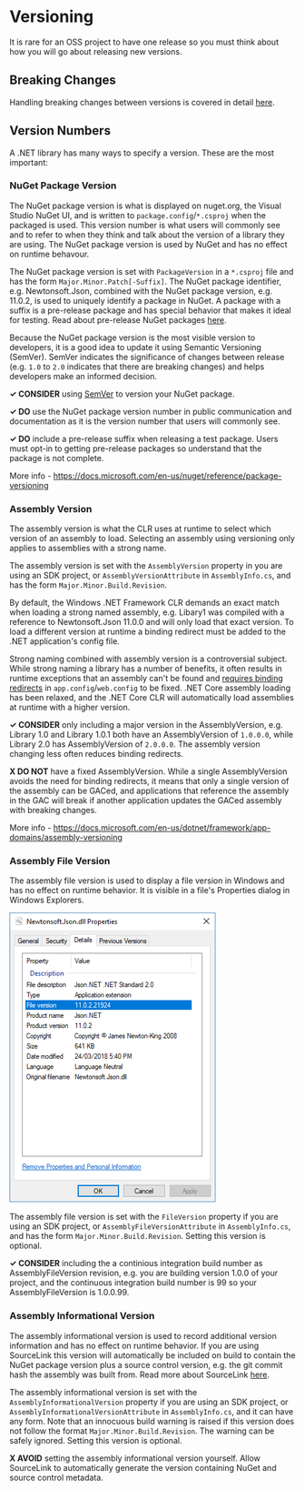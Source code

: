 ﻿# Versioning

It is rare for an OSS project to have one release so you must think about how you will go about releasing new versions.

## Breaking Changes

Handling breaking changes between versions is covered in detail [here](./breaking-changes.md).

## Version Numbers

A .NET library has many ways to specify a version. These are the most important:

### NuGet Package Version

The NuGet package version is what is displayed on nuget.org, the Visual Studio NuGet UI, and is written to `package.config`/`*.csproj` when the packaged is used. This version number is what users will commonly see and to refer to when they think and talk about the version of a library they are using. The NuGet package version is used by NuGet and has no effect on runtime behavour.

The NuGet package version is set with `PackageVersion` in a `*.csproj` file and has the form `Major.Minor.Patch[-Suffix]`. The NuGet package identifier, e.g. Newtonsoft.Json, combined with the NuGet package version, e.g. 11.0.2, is used to uniquely identify a package in NuGet. A package with a suffix is a pre-release package and has special behavior that makes it ideal for testing. Read about pre-release NuGet packages [here](./nuget.md#prerelease).

Because the NuGet package version is the most visible version to developers, it is a good idea to update it using Semantic Versioning (SemVer). SemVer indicates the significance of changes between release (e.g. `1.0` to `2.0` indicates that there are breaking changes) and helps developers make an informed decision.

**✓ CONSIDER** using [SemVer](https://semver.org/) to version your NuGet package.

**✓ DO** use the NuGet package version number in public communication and documentation as it is the version number that users will commonly see.

**✓ DO** include a pre-release suffix when releasing a test package. Users must opt-in to getting pre-release packages so understand that the package is not complete.

More info - https://docs.microsoft.com/en-us/nuget/reference/package-versioning

### Assembly Version

The assembly version is what the CLR uses at runtime to select which version of an assembly to load. Selecting an assembly using versioning only applies to assemblies with a strong name.

The assembly version is set with the `AssemblyVersion` property in you are using an SDK project, or `AssemblyVersionAttribute` in `AssemblyInfo.cs`, and has the form `Major.Minor.Build.Revision`.

By default, the Windows .NET Framework CLR demands an exact match when loading a strong named assembly, e.g. Libary1 was compiled with a reference to Newtonsoft.Json 11.0.0 and will only load that exact version. To load a different version at runtime a binding redirect must be added to the .NET application's config file.

Strong naming combined with assembly version is a controversial subject. While strong naming a library has a number of benefits, it often results in runtime exceptions that an assembly can't be found and [requires binding redirects](https://docs.microsoft.com/en-us/dotnet/framework/configure-apps/redirect-assembly-versions) in `app.config`/`web.config` to be fixed. .NET Core assembly loading has been relaxed, and the .NET Core CLR will automatically load assemblies at runtime with a higher version.

**✓ CONSIDER** only including a major version in the AssemblyVersion, e.g. Library 1.0 and Library 1.0.1 both have an AssemblyVersion of `1.0.0.0`, while Library 2.0 has AssemblyVersion of `2.0.0.0`. The assembly version changing less often reduces binding redirects.

**X DO NOT** have a fixed AssemblyVersion. While a single AssemblyVersion avoids the need for binding redirects, it means that only a single version of the assembly can be GACed, and applications that reference the assembly in the GAC will break if another application updates the GACed assembly with breaking changes.

More info - https://docs.microsoft.com/en-us/dotnet/framework/app-domains/assembly-versioning

### Assembly File Version

The assembly file version is used to display a file version in Windows and has no effect on runtime behavior. It is visible in a file's Properties dialog in Windows Explorers.

![Windows Explorer](./images/win-properties.png "Windows Explorer")

The assembly file version is set with the `FileVersion` property if you are using an SDK project, or `AssemblyFileVersionAttribute` in `AssemblyInfo.cs`, and has the form `Major.Minor.Build.Revision`. Setting this version is optional.

**✓ CONSIDER** including the a continious integration build number as AssemblyFileVersion revision, e.g. you are building version 1.0.0 of your project, and the continuous integration build number is 99 so your AssemblyFileVersion is 1.0.0.99.

### Assembly Informational Version

The assembly informational version is used to record additional version information and has no effect on runtime behavior. If you are using SourceLink this version will automatically be included on build to contain the NuGet package version plus a source control version, e.g. the git commit hash the assembly was built from. Read more about SourceLink [here](./sourcelink.md).

The assembly informational version is set with the `AssemblyInformationalVersion` property if you are using an SDK project, or `AssemblyInformationalVersionAttribute` in `AssemblyInfo.cs`, and it can have any form. Note that an innocuous build warning is raised if this version does not follow the format `Major.Minor.Build.Revision`. The warning can be safely ignored. Setting this version is optional.

**X AVOID** setting the assembly informational version yourself. Allow SourceLink to automatically generate the version containing NuGet and source control metadata.